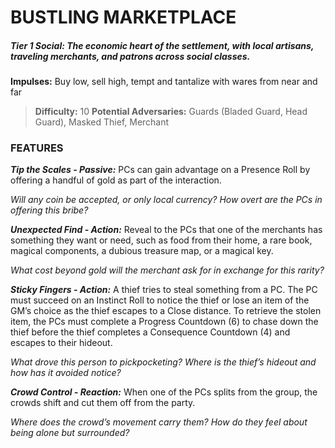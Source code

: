 # BUSTLING MARKETPLACE

##### **Tier 1 Social:** *The economic heart of the settlement, with local artisans, traveling merchants, and patrons across social classes.*

**Impulses:** Buy low, sell high, tempt and tantalize with wares from near and far

> **Difficulty:** 10
> **Potential Adversaries:** Guards (Bladed Guard, Head Guard), Masked Thief, Merchant

### FEATURES

***Tip the Scales - Passive:*** PCs can gain advantage on a Presence Roll by offering a handful of gold as part of the interaction.

  *Will any coin be accepted, or only local currency? How overt are the PCs in offering this bribe?*

***Unexpected Find - Action:*** Reveal to the PCs that one of the merchants has something they want or need, such as food from their home, a rare book, magical components, a dubious treasure map, or a magical key.

  *What cost beyond gold will the merchant ask for in exchange for this rarity?*

***Sticky Fingers - Action:*** A thief tries to steal something from a PC. The PC must succeed on an Instinct Roll to notice the thief or lose an item of the GM’s choice as the thief escapes to a Close distance. To retrieve the stolen item, the PCs must complete a Progress Countdown (6) to chase down the thief before the thief completes a Consequence Countdown (4) and escapes to their hideout.

  *What drove this person to pickpocketing? Where is the thief’s hideout and how has it avoided notice?*

***Crowd Control - Reaction:*** When one of the PCs splits from the group, the crowds shift and cut them off from the party.

  *Where does the crowd’s movement carry them? How do they feel about being alone but surrounded?*
